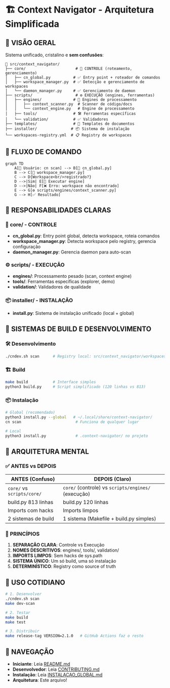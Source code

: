 # 🏗️ Context Navigator - Arquitetura Simplificada

## 🎯 **VISÃO GERAL**

Sistema unificado, cristalino e **sem confusões**:

```
📁 src/context_navigator/
├── core/                      # 🧠 CONTROLE (roteamento, gerenciamento)
│   ├── cn_global.py          # ✅ Entry point + roteador de comandos
│   ├── workspace_manager.py  # ✅ Detecção e gerenciamento de workspaces
│   └── daemon_manager.py     # ✅ Gerenciamento de daemon
├── scripts/                   # ⚙️ EXECUÇÃO (engines, ferramentas)
│   ├── engines/              # 🔄 Engines de processamento
│   │   ├── context_scanner.py  # Scanner de código/docs
│   │   └── context_engine.py   # Engine de processamento
│   ├── tools/                # 🛠️ Ferramentas específicas
│   └── validation/           # ✅ Validadores
├── templates/                # 📄 Templates de documentos
├── installer/               # 📦 Sistema de instalação
└── workspaces-registry.yml  # 📋 Registry de workspaces
```

## 🔄 **FLUXO DE COMANDO**

```mermaid
graph TD
    A[👤 Usuário: cn scan] --> B[🧠 cn_global.py]
    B --> C[📍 workspace_manager.py]
    C --> D{Workspace<br/>registrado?}
    D -->|Sim| E[🔄 Executar engine]
    D -->|Não| F[❌ Erro: workspace não encontrado]
    E --> G[⚙️ scripts/engines/context_scanner.py]
    G --> H[✅ Resultado]
```

## 🎯 **RESPONSABILIDADES CLARAS**

### 🧠 **core/** - CONTROLE

- **cn_global.py**: Entry point global, detecta workspace, roteia comandos
- **workspace_manager.py**: Detecta workspace pelo registry, gerencia configuração
- **daemon_manager.py**: Gerencia daemon para auto-scan

### ⚙️ **scripts/** - EXECUÇÃO

- **engines/**: Processamento pesado (scan, context engine)
- **tools/**: Ferramentas específicas (explorer, demo)
- **validation/**: Validadores de qualidade

### 📦 **installer/** - INSTALAÇÃO

- **install.py**: Sistema de instalação unificado (local + global)

## 🔧 **SISTEMAS DE BUILD E DESENVOLVIMENTO**

### 🛠️ **Desenvolvimento**

```bash
./cndev.sh scan      # Registry local: src/context_navigator/workspaces-registry.yml
```

### 🏗️ **Build**

```bash
make build           # Interface simples
python3 build.py     # Script simplificado (120 linhas vs 813)
```

### 📦 **Instalação**

```bash
# Global (recomendado)
python3 install.py --global   # ~/.local/share/context-navigator/
cn scan                        # Funciona de qualquer lugar

# Local
python3 install.py             # .context-navigator/ no projeto
```

## 🎯 **ARQUITETURA MENTAL**

### ✅ **ANTES vs DEPOIS**

| **ANTES (Confuso)**        | **DEPOIS (Claro)**                                  |
| -------------------------- | --------------------------------------------------- |
| `core/` vs `scripts/core/` | `core/` (controle) vs `scripts/engines/` (execução) |
| build.py 813 linhas        | build.py 120 linhas                                 |
| Imports com hacks          | Imports limpos                                      |
| 2 sistemas de build        | 1 sistema (Makefile + build.py simples)             |

### 🧠 **PRINCÍPIOS**

1. **SEPARAÇÃO CLARA**: Controle vs Execução
2. **NOMES DESCRITIVOS**: engines/, tools/, validation/
3. **IMPORTS LIMPOS**: Sem hacks de sys.path
4. **SISTEMA ÚNICO**: Um só build, uma só instalação
5. **DETERMINÍSTICO**: Registry como source of truth

## 🎯 **USO COTIDIANO**

```bash
# 1. Desenvolver
./cndev.sh scan
make dev-scan

# 2. Testar
make build
make test

# 3. Distribuir
make release-tag VERSION=2.1.0   # GitHub Actions faz o resto
```

## 🧭 **NAVEGAÇÃO**

- **Iniciante**: Leia [README.md](../README.md)
- **Desenvolvedor**: Leia [CONTRIBUTING.md](../CONTRIBUTING.md)
- **Instalação**: Leia [INSTALACAO_GLOBAL.md](c1-systems/INSTALACAO_GLOBAL.md)
- **Arquitetura**: Este arquivo!
